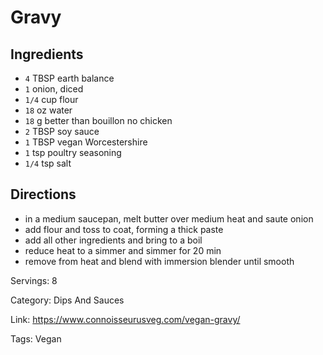 # Gravy

## Ingredients

- `4` TBSP earth balance
- `1` onion, diced
- `1/4` cup flour
- `18` oz water
- `18` g better than bouillon no chicken
- `2` TBSP soy sauce
- `1` TBSP vegan Worcestershire
- `1` tsp poultry seasoning
- `1/4` tsp salt

## Directions

- in a medium saucepan, melt butter over medium heat and saute onion
- add flour and toss to coat, forming a thick paste
- add all other ingredients and bring to a boil
- reduce heat to a simmer and simmer for 20 min
- remove from heat and blend with immersion blender until smooth

Servings: 8

Category: Dips And Sauces

Link: https://www.connoisseurusveg.com/vegan-gravy/

Tags: Vegan

